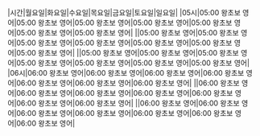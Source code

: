 |시간|월요일|화요일|수요일|목요일|금요일|토요일|일요일|
|05시|05:00 왕초보 영어|05:00 왕초보 영어|05:00 왕초보 영어|05:00 왕초보 영어|05:00 왕초보 영어|05:00 왕초보 영어|05:00 왕초보 영어|
||05:00 왕초보 영어|05:00 왕초보 영어|05:00 왕초보 영어|05:00 왕초보 영어|05:00 왕초보 영어|05:00 왕초보 영어|05:00 왕초보 영어|
||05:00 왕초보 영어|05:00 왕초보 영어|05:00 왕초보 영어|05:00 왕초보 영어|05:00 왕초보 영어|05:00 왕초보 영어|05:00 왕초보 영어|
|06시|06:00 왕초보 영어|06:00 왕초보 영어|06:00 왕초보 영어|06:00 왕초보 영어|06:00 왕초보 영어|06:00 왕초보 영어|06:00 왕초보 영어|
||06:00 왕초보 영어|06:00 왕초보 영어|06:00 왕초보 영어|06:00 왕초보 영어|06:00 왕초보 영어|06:00 왕초보 영어|06:00 왕초보 영어|
||06:00 왕초보 영어|06:00 왕초보 영어|06:00 왕초보 영어|06:00 왕초보 영어|06:00 왕초보 영어|06:00 왕초보 영어|06:00 왕초보 영어|
